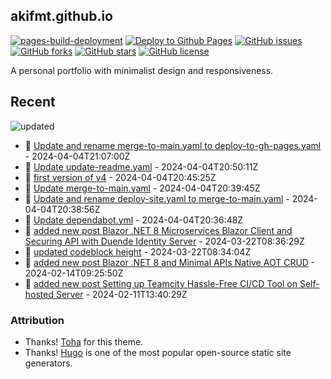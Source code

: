 ## akifmt.github.io

[![pages-build-deployment](https://github.com/akifmt/akifmt.github.io/actions/workflows/pages/pages-build-deployment/badge.svg)](https://github.com/akifmt/akifmt.github.io/actions/workflows/pages/pages-build-deployment)
[![Deploy to Github Pages](https://github.com/akifmt/akifmt.github.io/actions/workflows/deploy-to-gh-pages.yaml/badge.svg)](https://github.com/akifmt/akifmt.github.io/actions/workflows/deploy-to-gh-pages.yaml)
[![GitHub issues](https://img.shields.io/github/issues/akifmt/akifmt.github.io)](https://github.com/akifmt/akifmt.github.io/issues)
[![GitHub forks](https://img.shields.io/github/forks/akifmt/akifmt.github.io)](https://github.com/akifmt/akifmt.github.io/network)
[![GitHub stars](https://img.shields.io/github/stars/akifmt/akifmt.github.io)](https://github.com/akifmt/akifmt.github.io/stargazers)
[![GitHub license](https://img.shields.io/github/license/akifmt/akifmt.github.io)](https://github.com/akifmt/akifmt.github.io/blob/master/LICENSE)

A personal portfolio with minimalist design and responsiveness.


## Recent

<!-- Latest_Commits_Start -->
![updated](https://img.shields.io/badge/Updated-Thu%20Apr%2004%202024%2021%3A07%3A09%20GMT%2B0000%20(Coordinated%20Universal%20Time)-blue.svg)
- :page_facing_up: [Update and rename merge-to-main.yaml to deploy-to-gh-pages.yaml](https://github.com/akifmt/akifmt.github.io/commit/ab68c8f5eca5f64c5aaf1456883336e5c1ca05da) - 2024-04-04T21:07:00Z 
- :page_facing_up: [Update update-readme.yaml](https://github.com/akifmt/akifmt.github.io/commit/fef4bc34f64612620ce6efb2d8e54deece4ee943) - 2024-04-04T20:50:11Z 
- :page_facing_up: [first version of v4](https://github.com/akifmt/akifmt.github.io/commit/c93ca8b8eb1c4dceab8ef9c720cfe0f9e64c3664) - 2024-04-04T20:45:25Z 
- :page_facing_up: [Update merge-to-main.yaml](https://github.com/akifmt/akifmt.github.io/commit/0767c37126c7115eb476d9a9fa38dfcc390b772e) - 2024-04-04T20:39:45Z 
- :page_facing_up: [Update and rename deploy-site.yaml to merge-to-main.yaml](https://github.com/akifmt/akifmt.github.io/commit/b215c11431c674a8ffa50c5d76bff76775d5b5a9) - 2024-04-04T20:38:56Z 
- :page_facing_up: [Update dependabot.yml](https://github.com/akifmt/akifmt.github.io/commit/ee6d817c47b81e5c0682c02e4c1ef35325d6a2a9) - 2024-04-04T20:36:48Z 
- :page_facing_up: [added new post Blazor .NET 8 Microservices Blazor Client and Securing API with Duende Identity Server](https://github.com/akifmt/akifmt.github.io/commit/4edd2dc44867e70cc43f19dbb2c948b39a56d4d8) - 2024-03-22T08:36:29Z 
- :page_facing_up: [updated codeblock height](https://github.com/akifmt/akifmt.github.io/commit/e52ca8c5c3c7c61739f228b289dbc37a08c48238) - 2024-03-22T08:34:04Z 
- :page_facing_up: [added new post Blazor .NET 8 and Minimal APIs Native AOT CRUD](https://github.com/akifmt/akifmt.github.io/commit/70f8b6644e1f8ea614e1bc62abbca65d2a33c6d4) - 2024-02-14T09:25:50Z 
- :page_facing_up: [added new post Setting up Teamcity Hassle-Free CI/CD Tool on Self-hosted Server](https://github.com/akifmt/akifmt.github.io/commit/bd235f7aba436be199cd922136034211c2cb33f8) - 2024-02-11T13:40:29Z 
<!-- Latest_Commits_End -->

### Attribution

- Thanks! [Toha](https://github.com/hugo-toha/toha) for this theme.
- Thanks! [Hugo](https://gohugo.io/) is one of the most popular open-source static site generators.
